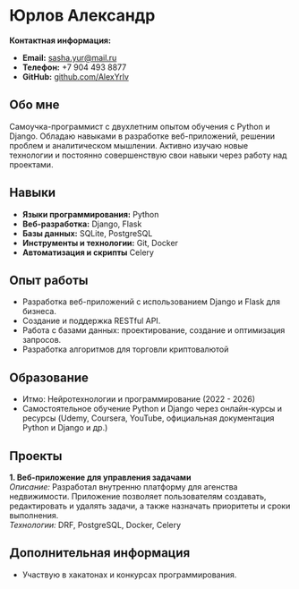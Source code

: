 <!--
**AlexYrlv/AlexYrlv** is a ✨ _special_ ✨ repository because its `README.md` (this file) appears on your GitHub profile.

Here are some ideas to get you started:

- 🔭 I’m currently working on ...
- 🌱 I’m currently learning ...
- 👯 I’m looking to collaborate on ...
- 🤔 I’m looking for help with ...
- 💬 Ask me about ...
- 📫 How to reach me: ...
- 😄 Pronouns: ...
- ⚡ Fun fact: ...
--> 
# Юрлов Александр

**Контактная информация:**
- **Email:** sasha.yur@mail.ru
- **Телефон:** +7 904 493 8877
- **GitHub:** [github.com/AlexYrlv](https://github.com/AlexYrlv)

## Обо мне

Самоучка-программист с двухлетним опытом обучения с Python и Django. Обладаю  навыками в разработке веб-приложений, решении проблем и аналитическом мышлении.
  Активно изучаю новые технологии и постоянно совершенствую свои навыки через работу над проектами.

## Навыки

- **Языки программирования:** Python
- **Веб-разработка:** Django, Flask
- **Базы данных:** SQLite, PostgreSQL
- **Инструменты и технологии:** Git, Docker
- **Автоматизация и скрипты** Celery

## Опыт работы

- Разработка веб-приложений с использованием Django и Flask для бизнеса.
- Создание и поддержка RESTful API.
- Работа с базами данных: проектирование, создание и оптимизация запросов.
- Разработка алгоритмов для торговли криптовалютой

## Образование

- Итмо: Нейротехнологии и программирование (2022 - 2026)
- Самостоятельное обучение Python и Django через онлайн-курсы и ресурсы (Udemy, Coursera, YouTube, официальная документация Python и Django и др.)

## Проекты

**1. Веб-приложение для управления задачами**  
_Описание:_ Разработал внутренню платформу для агенства недвижимости. Приложение позволяет пользователям создавать, редактировать и удалять задачи, а также назначать приоритеты и сроки выполнения.  
_Технологии:_ DRF, PostgreSQL, Docker, Celery

## Дополнительная информация

- Участвую в хакатонах и конкурсах программирования.

